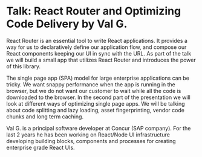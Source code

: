 # Talk: React Router and Optimizing Code Delivery by Val G.

React Router is an essential tool to write React applications. It provides a way for us to declaratively define our application flow, and compose our React components keeping our UI in sync with the URL. As part of the talk we will build a small app that utilizes React Router and introduces the power of this library.

The single page app (SPA) model for large enterprise applications can be tricky. We want snappy performance when the app is running in the browser, but we do not want our customer to wait while all the code is downloaded to the browser. In the second part of the presentation we will look at different ways of optimizing single page apps. We will be talking about code splitting and lazy loading, asset fingerprinting, vendor code chunks and long term caching.

Val G. is a principal software developer at Concur (SAP company). For the last 2 years he has been working on React/Node UI infrastructure developing building blocks, components and processes for creating enterprise grade React UIs.
